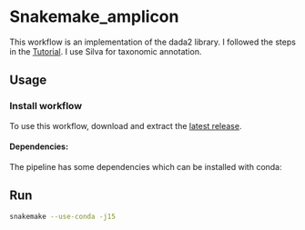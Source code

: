 # Snakemake_amplicon
This workflow is an implementation of the dada2 library. I followed the steps in the [Tutorial](https://benjjneb.github.io/dada2/tutorial.html). I use Silva for taxonomic annotation.

## Usage
### Install workflow
To use this workflow, download and extract the [latest release](https://github.com/snakemake-workflows/amplicon-seq-dada2/releases).
#### Dependencies:
The pipeline has some dependencies which can be installed with conda:

## Run
```bash
snakemake --use-conda -j15
```
